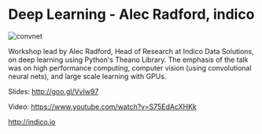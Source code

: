 **Deep Learning - Alec Radford, indico**
===================

![convnet](http://i.imgur.com/arsZs5t.gif)

Workshop lead by Alec Radford, Head of Research at Indico Data Solutions, on deep learning using Python's Theano Library. The emphasis of the talk was on high performance computing, computer vision (using convolutional neural nets), and large scale learning with GPUs.

Slides: http://goo.gl/VvIw97

Video: https://www.youtube.com/watch?v=S75EdAcXHKk

http://indico.io